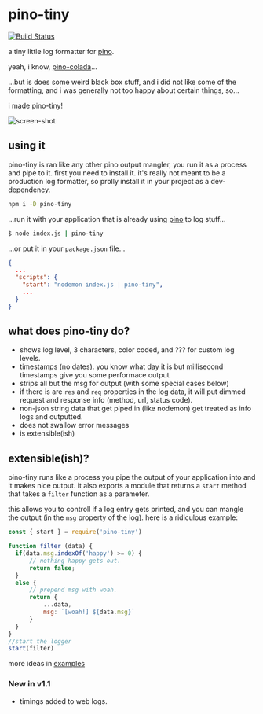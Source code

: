 # pino-tiny

[![Build Status](https://travis-ci.com/holmok/pino-tiny.svg?branch=master)](https://travis-ci.com/github/holmok/pino-tiny/builds/)


a tiny little log formatter for [pino](https://github.com/pinojs/pino).  

yeah, i know, [pino-colada](https://github.com/lrlna/pino-colada)...  

...but is does some weird black box stuff, and i did not like some of the formatting, and i was generally not too happy about certain things, so... 

i made pino-tiny! 

![screen-shot](./screen-shot-v1.1.jpg)

## using it

pino-tiny is ran like any other pino output mangler, you run it as a process and pipe to it. first you need to install it.  it's really not meant to be a production log formatter, so prolly install it in your project as a dev-dependency.

```bash
npm i -D pino-tiny
```

...run it with your application that is already using [pino](https://github.com/pinojs/pino) to log stuff...

```bash
$ node index.js | pino-tiny
```

...or put it in your `package.json` file...

```JSON
{
  ...
  "scripts": {
    "start": "nodemon index.js | pino-tiny",
    ...
  }
}
```

## what does pino-tiny do?

* shows log level, 3 characters, color coded, and ??? for custom log levels.
* timestamps (no dates).  you know what day it is but millisecond timestamps give you some performace output
* strips all but the msg for output (with some special cases below)
* if there is are `res` and  `req` properties in the log data, it will put dimmed request and response info (method, url, status code).
* non-json string data that get piped in (like nodemon) get treated as info logs and outputted.
* does not swallow error messages
* is extensible(ish)

## extensible(ish)?

pino-tiny runs like a process you pipe the output of your application into and it makes nice output. it also exports a module that returns a `start` method that takes a `filter` function as a parameter.

this allows you to controll if a log entry gets printed, and you can mangle the output (in the `msg` property of the log).  here is a ridiculous example:

```javascript
const { start } = require('pino-tiny')

function filter (data) {
  if(data.msg.indexOf('happy') >= 0) { 
      // nothing happy gets out.
      return false; 
  } 
  else {
      // prepend msg with woah.
      return {
          ...data, 
          msg: `[woah!] ${data.msg}`
      } 
  } 
}
//start the logger
start(filter)
```

more ideas in [examples](./examples)

### New in v1.1

* timings added to web logs.

